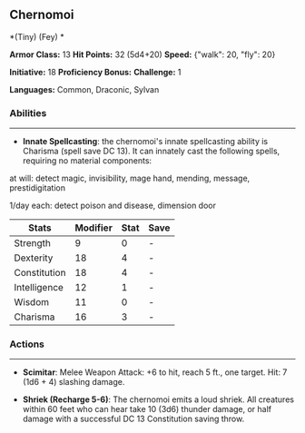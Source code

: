## Chernomoi
*(Tiny) (Fey) *

**Armor Class:** 13
**Hit Points:** 32 (5d4+20)
**Speed:** {"walk": 20, "fly": 20}

**Initiative:** 18
**Proficiency Bonus:**
**Challenge:** 1

**Languages:** Common, Draconic, Sylvan

### Abilities
 --- 
- **Innate Spellcasting**: the chernomoi's innate spellcasting ability is Charisma (spell save DC 13). It can innately cast the following spells, requiring no material components:

at will: detect magic, invisibility, mage hand, mending, message, prestidigitation

1/day each: detect poison and disease, dimension door



| Stats | Modifier | Stat | Save
| ---- | ---- | ---- | ---- |
| Strength | 9 | 0 | - |
| Dexterity | 18 | 4 | - |
| Constitution | 18 | 4 | - |
| Intelligence | 12 | 1 | - |
| Wisdom | 11 | 0 | - |
| Charisma | 16 | 3 | - |

### Actions
 --- 
- **Scimitar**: Melee Weapon Attack: +6 to hit, reach 5 ft., one target. Hit: 7 (1d6 + 4) slashing damage.

- **Shriek (Recharge 5-6)**: The chernomoi emits a loud shriek. All creatures within 60 feet who can hear take 10 (3d6) thunder damage, or half damage with a successful DC 13 Constitution saving throw.

